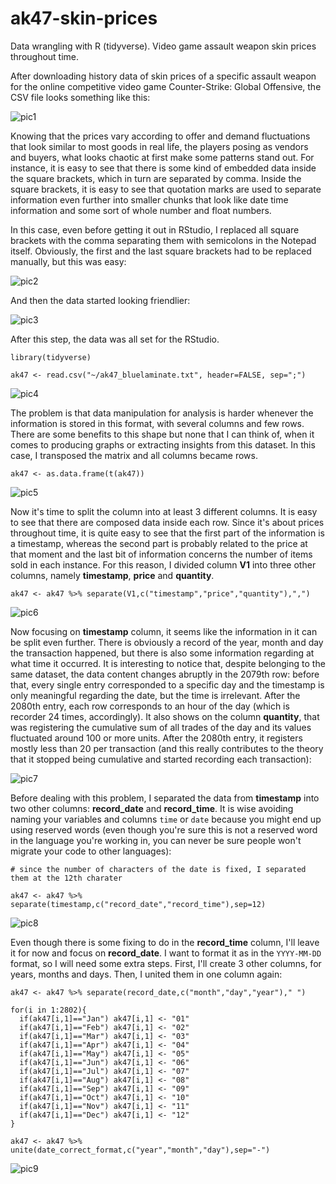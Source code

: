 # ak47-skin-prices
Data wrangling with R (tidyverse). Video game assault weapon skin prices throughout time.

After downloading history data of skin prices of a specific assault weapon for the online competitive video game Counter-Strike: Global Offensive, the CSV file looks something like this:

![pic1](https://raw.githubusercontent.com/dallasferraz/ak47-skin-prices/master/pic1.png)

Knowing that the prices vary according to offer and demand fluctuations that look similar to most goods in real life, the players posing as vendors and buyers, what looks chaotic at first make some patterns stand out. For instance, it is easy to see that there is some kind of embedded data inside the square brackets, which in turn are separated by comma. Inside the square brackets, it is easy to see that quotation marks are used to separate information even further into smaller chunks that look like date time information and some sort of whole number and float numbers.

In this case, even before getting it out in RStudio, I replaced all square brackets with the comma separating them with semicolons in the Notepad itself. Obviously, the first and the last square brackets had to be replaced manually, but this was easy:

![pic2](https://raw.githubusercontent.com/dallasferraz/ak47-skin-prices/master/pic2.png)

And then the data started looking friendlier:

![pic3](https://raw.githubusercontent.com/dallasferraz/ak47-skin-prices/master/pic3.png)

After this step, the data was all set for the RStudio.

```{r}
library(tidyverse)

ak47 <- read.csv("~/ak47_bluelaminate.txt", header=FALSE, sep=";")
```

![pic4](https://raw.githubusercontent.com/dallasferraz/ak47-skin-prices/master/pic4.png)

The problem is that data manipulation for analysis is harder whenever the information is stored in this format, with several columns and few rows. There are some benefits to this shape but none that I can think of, when it comes to producing graphs or extracting insights from this dataset. In this case, I transposed the matrix and all columns became rows.

```{r}
ak47 <- as.data.frame(t(ak47))
```

![pic5](https://raw.githubusercontent.com/dallasferraz/ak47-skin-prices/master/pic5.png)

Now it's time to split the column into at least 3 different columns. It is easy to see that there are composed data inside each row. Since it's about prices throughout time, it is quite easy to see that the first part of the information is a timestamp, whereas the second part is probably related to the price at that moment and the last bit of information concerns the number of items sold in each instance. For this reason, I divided column **V1** into three other columns, namely **timestamp**, **price** and **quantity**.

```{r}
ak47 <- ak47 %>% separate(V1,c("timestamp","price","quantity"),",")
```

![pic6](https://raw.githubusercontent.com/dallasferraz/ak47-skin-prices/master/pic6.png)

Now focusing on **timestamp** column, it seems like the information in it can be split even further. There is obviously a record of the year, month and day the transaction happened, but there is also some information regarding at what time it occurred. It is interesting to notice that, despite belonging to the same dataset, the data content changes abruptly in the 2079th row: before that, every single entry corresponded to a specific day and the timestamp is only meaningful regarding the date, but the time is irrelevant. After the 2080th entry, each row corresponds to an hour of the day (which is recorder 24 times, accordingly). It also shows on the column **quantity**, that was registering the cumulative sum of all trades of the day and its values fluctuated around 100 or more units. After the 2080th entry, it registers mostly less than 20 per transaction (and this really contributes to the theory that it stopped being cumulative and started recording each transaction):

![pic7](https://raw.githubusercontent.com/dallasferraz/ak47-skin-prices/master/pic7.png)

Before dealing with this problem, I separated the data from **timestamp** into two other columns: **record_date** and **record_time**. It is wise avoiding naming your variables and columns `time` or `date` because you might end up using reserved words (even though you're sure this is not a reserved word in the language you're working in, you can never be sure people won't migrate your code to other languages):

```{r}
# since the number of characters of the date is fixed, I separated them at the 12th charater

ak47 <- ak47 %>% separate(timestamp,c("record_date","record_time"),sep=12)
```

![pic8](https://raw.githubusercontent.com/dallasferraz/ak47-skin-prices/master/pic8.png)

Even though there is some fixing to do in the **record_time** column, I'll leave it for now and focus on **record_date**. I want to format it as in the `YYYY-MM-DD` format, so I will need some extra steps. First, I'll create 3 other columns, for years, months and days. Then, I united them in one column again:

```{r}
ak47 <- ak47 %>% separate(record_date,c("month","day","year")," ")

for(i in 1:2802){
  if(ak47[i,1]=="Jan") ak47[i,1] <- "01"
  if(ak47[i,1]=="Feb") ak47[i,1] <- "02"
  if(ak47[i,1]=="Mar") ak47[i,1] <- "03"
  if(ak47[i,1]=="Apr") ak47[i,1] <- "04"
  if(ak47[i,1]=="May") ak47[i,1] <- "05"
  if(ak47[i,1]=="Jun") ak47[i,1] <- "06"
  if(ak47[i,1]=="Jul") ak47[i,1] <- "07"
  if(ak47[i,1]=="Aug") ak47[i,1] <- "08"
  if(ak47[i,1]=="Sep") ak47[i,1] <- "09"
  if(ak47[i,1]=="Oct") ak47[i,1] <- "10"
  if(ak47[i,1]=="Nov") ak47[i,1] <- "11"
  if(ak47[i,1]=="Dec") ak47[i,1] <- "12"
}

ak47 <- ak47 %>% unite(date_correct_format,c("year","month","day"),sep="-")
```

![pic9](https://raw.githubusercontent.com/dallasferraz/ak47-skin-prices/master/pic9.png)